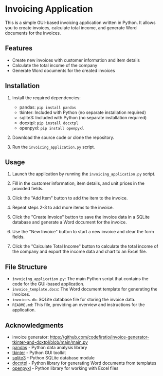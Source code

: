 # Invoicing Application

This is a simple GUI-based invoicing application written in Python. It allows you to create invoices, calculate total income, and generate Word documents for the invoices.

## Features

- Create new invoices with customer information and item details
- Calculate the total income of the company
- Generate Word documents for the created invoices

## Installation

1. Install the required dependencies:
   - pandas: `pip install pandas`
   - tkinter: Included with Python (no separate installation required)
   - sqlite3: Included with Python (no separate installation required)
   - docxtpl: `pip install docxtpl`
   - openpyxl: `pip install openpyxl`

2. Download the source code or clone the repository.

3. Run the `invoicing_application.py` script.

## Usage

1. Launch the application by running the `invoicing_application.py` script.

2. Fill in the customer information, item details, and unit prices in the provided fields.

3. Click the "Add Item" button to add the item to the invoice.

4. Repeat steps 2-3 to add more items to the invoice.

5. Click the "Create Invoice" button to save the invoice data in a SQLite database and generate a Word document for the invoice.

6. Use the "New Invoice" button to start a new invoice and clear the form fields.

7. Click the "Calculate Total Income" button to calculate the total income of the company and export the income data and chart to an Excel file.

## File Structure

- `invoicing_application.py`: The main Python script that contains the code for the GUI-based application.
- `invoice_template.docx`: The Word document template for generating the invoices.
- `invoices.db`: SQLite database file for storing the invoice data.
- `README.md`: This file, providing an overview and instructions for the application.



## Acknowledgments

- invoice generator: https://github.com/codefirstio/invoice-generator-tkinter-and-doxtpl/blob/main/main.py
- [pandas](https://pandas.pydata.org/) - Python data analysis library
- [tkinter](https://docs.python.org/3/library/tkinter.html) - Python GUI toolkit
- [sqlite3](https://docs.python.org/3/library/sqlite3.html) - Python SQLite database module
- [docxtpl](https://docxtpl.readthedocs.io/) - Python library for generating Word documents from templates
- [openpyxl](https://openpyxl.readthedocs.io/) - Python library for working with Excel files
